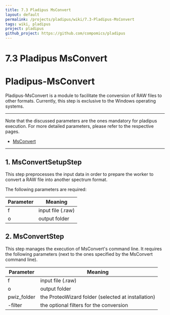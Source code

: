 ```yaml
---
title: 7.3 Pladipus MsConvert
layout: default
permalink: /projects/pladipus/wiki/7.3-Pladipus-MsConvert
tags: wiki, pladipus
project: pladipus
github_project: https://github.com/compomics/pladipus
---
```


# 7.3 Pladipus MsConvert
# Pladipus-MsConvert

Pladipus-MsConvert is a module to facilitate the conversion of RAW files to other formats. Currently, this step is exclusive to the Windows operating systems.

----

Note that the discussed parameters are the ones mandatory for pladipus execution. For more detailed parameters, please refer to the respective pages.

* [MsConvert](http://proteowizard.sourceforge.net/tools/msconvert.html)

----

## 1. MsConvertSetupStep

This step preprocesses the input data in order to prepare the worker to convert a RAW file into another spectrum format.

The following parameters are required: 

Parameter | Meaning
--- | -------------- | 
f | input file (.raw) 
o | output folder

## 2. MsConvertStep

This step manages the execution of MsConvert's command line. It requires the following parameters (next to the ones specified by the MsConvert command line).

Parameter | Meaning
--- | -------------- | 
f | input file (.raw) 
o | output folder
pwiz_folder | the ProteoWizard folder (selected at installation)
-filter | the optional filters for the conversion


